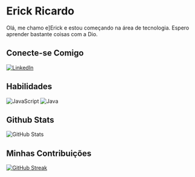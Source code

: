 # Erick Ricardo

Olá, me chamo e]Erick e estou começando na área de tecnologia. Espero aprender bastante coisas com a Dio.

## Conecte-se Comigo
[![LinkedIn](https://img.shields.io/badge/LinkedIn-000?style=for-the-badge&logo=linkedin&logoColor=0E76A8)](https://www.linkedin.com/in/erick-ricardo-b81bbb196/)
## Habilidades 
![JavaScript](https://img.shields.io/badge/JavaScript-000?style=for-the-badge&logo=javascript)
![Java](https://img.shields.io/badge/Java-000?style=for-the-badge&logo=java)
## Github Stats
![GitHub Stats](https://github-readme-stats.vercel.app/api?username=SEUUSERNAME&theme=transparent&bg_color=000&border_color=30A3DC&show_icons=true&icon_color=30A3DC&title_color=E94D5F&text_color=FFF)

## Minhas Contribuições 
[![GitHub Streak](https://streak-stats.demolab.com/?user=SEUUSERNAME&theme=bear&background=000&border=30A3DC&dates=FFF)](https://git.io/streak-stats)
